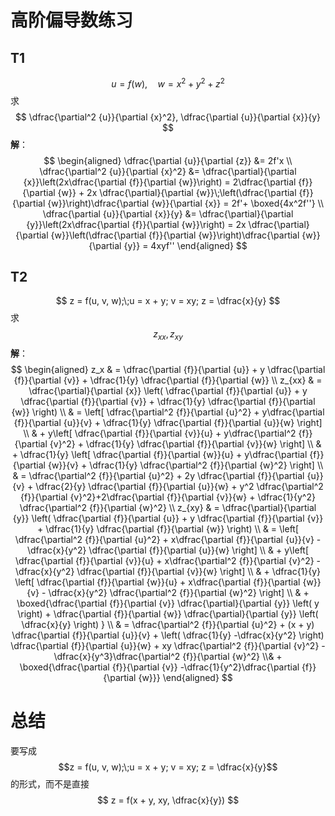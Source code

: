 # 高阶偏导数练习
## T1
$$
u = f(w),\quad w=x^2 + y^2 + z^2
$$
求
$$
\dfrac{\partial^2 {u}}{\partial {x}^2}, \dfrac{\partial {u}}{\partial {x}}{y}
$$
**解**：
$$
\begin{aligned}
\dfrac{\partial {u}}{\partial {z}} &= 2f'x \\
\dfrac{\partial^2 {u}}{\partial {x}^2} &= \dfrac{\partial}{\partial {x}}\left(2x\dfrac{\partial {f}}{\partial {w}}\right) = 2\dfrac{\partial {f}}{\partial {w}} + 2x \dfrac{\partial}{\partial {w}}\;\left(\dfrac{\partial {f}}{\partial {w}}\right)\dfrac{\partial {w}}{\partial {x}} = 2f'+ \boxed{4x^2f''} \\
\dfrac{\partial {u}}{\partial {x}}{y} &= \dfrac{\partial}{\partial {y}}\left(2x\dfrac{\partial {f}}{\partial {w}}\right) = 2x \dfrac{\partial}{\partial {w}}\left(\dfrac{\partial {f}}{\partial {w}}\right)\dfrac{\partial {w}}{\partial {y}} = 4xyf''
\end{aligned}
$$
## T2
$$
z = f(u, v, w);\;u = x + y; v = xy; z = \dfrac{x}{y}
$$
求
$$
z_{xx}, z_{xy}
$$
**解**：
$$
\begin{aligned}
z_x & = \dfrac{\partial {f}}{\partial {u}} + y \dfrac{\partial {f}}{\partial {v}} + \dfrac{1}{y} \dfrac{\partial {f}}{\partial {w}}  \\ 
z_{xx} & = \dfrac{\partial}{\partial {x}} \left( \dfrac{\partial {f}}{\partial {u}} + y \dfrac{\partial {f}}{\partial {v}} + \dfrac{1}{y} \dfrac{\partial {f}}{\partial {w}} \right)   \\
 & = \left[ \dfrac{\partial^2 {f}}{\partial {u}^2} + y\dfrac{\partial {f}}{\partial {u}}{v} + \dfrac{1}{y} \dfrac{\partial {f}}{\partial {u}}{w} \right]  \\
 & + y\left[ \dfrac{\partial {f}}{\partial {v}}{u} + y\dfrac{\partial^2 {f}}{\partial {v}^2} + \dfrac{1}{y} \dfrac{\partial {f}}{\partial {v}}{w} \right] \\
 & + \dfrac{1}{y} \left[ \dfrac{\partial {f}}{\partial {w}}{u} + y\dfrac{\partial {f}}{\partial {w}}{v} + \dfrac{1}{y} \dfrac{\partial^2 {f}}{\partial {w}^2} \right]   \\
 & = \dfrac{\partial^2 {f}}{\partial {u}^2} + 2y \dfrac{\partial {f}}{\partial {u}}{v} + \dfrac{2}{y} \dfrac{\partial {f}}{\partial {u}}{w} + y^2 \dfrac{\partial^2 {f}}{\partial {v}^2}+2\dfrac{\partial {f}}{\partial {v}}{w} + \dfrac{1}{y^2} \dfrac{\partial^2 {f}}{\partial {w}^2} \\
z_{xy} & = \dfrac{\partial}{\partial {y}} \left( \dfrac{\partial {f}}{\partial {u}} + y \dfrac{\partial {f}}{\partial {v}} + \dfrac{1}{y} \dfrac{\partial {f}}{\partial {w}} \right)   \\
 & = \left[ \dfrac{\partial^2 {f}}{\partial {u}^2} + x\dfrac{\partial {f}}{\partial {u}}{v} - \dfrac{x}{y^2} \dfrac{\partial {f}}{\partial {u}}{w} \right]  \\
 & + y\left[ \dfrac{\partial {f}}{\partial {v}}{u} + x\dfrac{\partial^2 {f}}{\partial {v}^2} - \dfrac{x}{y^2} \dfrac{\partial {f}}{\partial {v}}{w} \right] \\
 & + \dfrac{1}{y} \left[ \dfrac{\partial {f}}{\partial {w}}{u} + x\dfrac{\partial {f}}{\partial {w}}{v} - \dfrac{x}{y^2} \dfrac{\partial^2 {f}}{\partial {w}^2} \right] \\
 & + \boxed{\dfrac{\partial {f}}{\partial {v}} \dfrac{\partial}{\partial {y}} \left( y \right)  + \dfrac{\partial {f}}{\partial {w}} \dfrac{\partial}{\partial {y}} \left( \dfrac{x}{y} \right) } \\
 & = \dfrac{\partial^2 {f}}{\partial {u}^2} + (x + y) \dfrac{\partial {f}}{\partial {u}}{v} + \left( \dfrac{1}{y} -\dfrac{x}{y^2} \right) \dfrac{\partial {f}}{\partial {u}}{w} + xy \dfrac{\partial^2 {f}}{\partial {v}^2} - \dfrac{x}{y^3}\dfrac{\partial^2 {f}}{\partial {w}^2}  \\& + \boxed{\dfrac{\partial {f}}{\partial {v}} -\dfrac{1}{y^2}\dfrac{\partial {f}}{\partial {w}}} 
\end{aligned}
$$

# 总结
要写成
$$z = f(u, v, w);\;u = x + y; v = xy; z = \dfrac{x}{y}$$
的形式，而不是直接
$$
z = f(x + y, xy, \dfrac{x}{y})
$$
